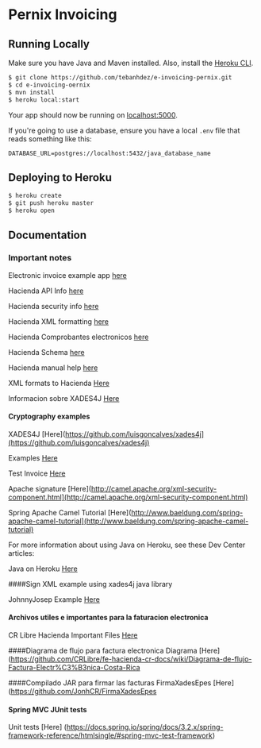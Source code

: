 # Pernix Invoicing


## Running Locally

Make sure you have Java and Maven installed.  Also, install the [Heroku CLI](https://cli.heroku.com/).

```sh
$ git clone https://github.com/tebanhdez/e-invoicing-pernix.git
$ cd e-invoicing-oernix
$ mvn install
$ heroku local:start
```

Your app should now be running on [localhost:5000](http://localhost:5000/).

If you're going to use a database, ensure you have a local `.env` file that reads something like this:

```
DATABASE_URL=postgres://localhost:5432/java_database_name
```

## Deploying to Heroku

```sh
$ heroku create
$ git push heroku master
$ heroku open
```

## Documentation

### Important notes

Electronic invoice example app 
[here](https://flecharoja.com/blog/2017-11/integracion-factura-digital/)

Hacienda API Info 
[here](https://tribunet.hacienda.go.cr/docs/esquemas/2016/v4.2/comprobantes-electronicos-api.html#)

Hacienda security info 
[here](http://www.hacienda.go.cr/contenido/14050-nuevas-funcionalidades-en-atv-para-elaboracion-de-comprobantes-electronicos)

Hacienda XML formatting 
[here](https://tribunet.hacienda.go.cr/FormatosYEstructurasXML.jsp#)

Hacienda Comprobantes electronicos 
[here](https://tribunet.hacienda.go.cr/docs/esquemas/2016/v4.2/ResolucionComprobantesElectronicosDGT-R-48-2016_4.2.pdf)

Hacienda Schema 
[here](https://tribunet.hacienda.go.cr/docs/esquemas/2016/v4.2/MensajeHacienda_V4.2.pdf)

Hacienda manual help 
[here](http://www.hacienda.go.cr/docs/5a550c170342c_Manual%20de%20uso%20de%20la%20Herramienta%20Gratuita%20de%20Facturacion.pdf)

XML formats to Hacienda 
[Here](https://tribunet.hacienda.go.cr/FormatosYEstructurasXML.jsp#)

Informacion sobre XADES4J
[Here](http://luisgoncalves.github.io/xades4j/javadocs/1.3.1/reference/xades4j/package-summary.html)

#### Cryptography examples

XADES4J 
[Here](https://github.com/luisgoncalves/xades4j](https://github.com/luisgoncalves/xades4j)

Examples 
[Here](https://www.programcreek.com/java-api-examples/index.php?api=javax.xml.crypto.dsig.XMLSignatureFactory)

Test Invoice 
[Here](https://github.com/carloswky/pp/blob/master/afirma-crypto-xades/src/test/java/es/gob/afirma/signers/xades/TestFacturaE.java)

Apache signature 
[Here](http://camel.apache.org/xml-security-component.html](http://camel.apache.org/xml-security-component.html)

Spring Apache Camel Tutorial
[Here](http://www.baeldung.com/spring-apache-camel-tutorial](http://www.baeldung.com/spring-apache-camel-tutorial)


For more information about using Java on Heroku, see these Dev Center articles:

Java on Heroku
[Here](https://devcenter.heroku.com/categories/java)

####Sign XML example using xades4j java library

JohnnyJosep Example 
[Here](https://gist.github.com/JohnnyJosep/29cd545db3d0b7abd23279b56d4db194)

#### Archivos utiles e importantes para la faturacion electronica
CR Libre Hacienda Important Files
[Here](https://github.com/CRLibre/fe-hacienda-cr-misc)

####Diagrama de flujo para factura electronica 
Diagrama
[Here] (https://github.com/CRLibre/fe-hacienda-cr-docs/wiki/Diagrama-de-flujo-Factura-Electr%C3%B3nica-Costa-Rica

####Compilado JAR para firmar las facturas
FirmaXadesEpes
[Here] (https://github.com/JonhCR/FirmaXadesEpes

#### Spring MVC JUnit tests 
Unit tests
[Here] (https://docs.spring.io/spring/docs/3.2.x/spring-framework-reference/htmlsingle/#spring-mvc-test-framework)